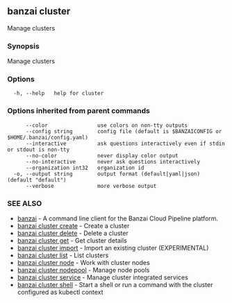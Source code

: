 ## banzai cluster

Manage clusters

### Synopsis

Manage clusters

### Options

```
  -h, --help   help for cluster
```

### Options inherited from parent commands

```
      --color                use colors on non-tty outputs
      --config string        config file (default is $BANZAICONFIG or $HOME/.banzai/config.yaml)
      --interactive          ask questions interactively even if stdin or stdout is non-tty
      --no-color             never display color output
      --no-interactive       never ask questions interactively
      --organization int32   organization id
  -o, --output string        output format (default|yaml|json) (default "default")
      --verbose              more verbose output
```

### SEE ALSO

* [banzai](banzai.md)	 - A command line client for the Banzai Cloud Pipeline platform.
* [banzai cluster create](banzai_cluster_create.md)	 - Create a cluster
* [banzai cluster delete](banzai_cluster_delete.md)	 - Delete a cluster
* [banzai cluster get](banzai_cluster_get.md)	 - Get cluster details
* [banzai cluster import](banzai_cluster_import.md)	 - Import an existing cluster (EXPERIMENTAL)
* [banzai cluster list](banzai_cluster_list.md)	 - List clusters
* [banzai cluster node](banzai_cluster_node.md)	 - Work with cluster nodes
* [banzai cluster nodepool](banzai_cluster_nodepool.md)	 - Manage node pools
* [banzai cluster service](banzai_cluster_service.md)	 - Manage cluster integrated services
* [banzai cluster shell](banzai_cluster_shell.md)	 - Start a shell or run a command with the cluster configured as kubectl context


